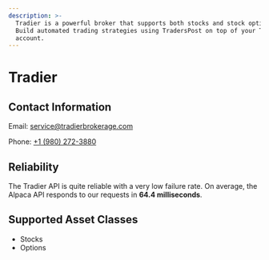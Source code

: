 ```yaml
---
description: >-
  Tradier is a powerful broker that supports both stocks and stock options.
  Build automated trading strategies using TradersPost on top of your Tradier
  account.
---
```


# Tradier

## Contact Information

Email: [service@tradierbrokerage.com](mailto:service@tradierbrokerage.com)

Phone: [+1 (980) 272-3880](tel:19802723880)

## Reliability

The Tradier API is quite reliable with a very low failure rate. On average, the Alpaca API responds to our requests in **64.4 milliseconds**.

## Supported Asset Classes

* Stocks
* Options
